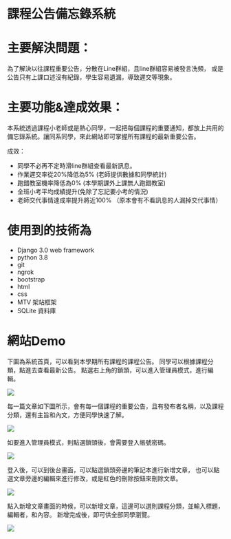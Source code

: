 # 課程公告備忘錄系統

# 主要解決問題： 
為了解決以往課程重要公告，分散在Line群組，且line群組容易被發言洗頻，
或是公告只有上課口述沒有紀錄，學生容易遺漏，導致遲交等現象。

# 主要功能&達成效果：
本系統透過課程小老師或是熱心同學，一起把每個課程的重要通知，都放上共用的備忘錄系統。讓同系同學，來此網站即可掌握所有課程的最新重要公告。

成效：
* 同學不必再不定時滑line群組查看最新訊息。 
* 作業遲交率從20%降低為5% (老師提供數據和同學統計)
* 跑錯教室機率降低為0% (本學期課外上課無人跑錯教室)
* 全班小考平均成績提升(免除了忘記要小考的情況)
* 老師交代事情達成率提升將近100% （原本會有不看訊息的人漏掉交代事情）



# 使用到的技術為 
* Django 3.0 web framework
* python 3.8 
* git 
* ngrok 
* bootstrap 
* html
* css 
* MTV 架站框架 
* SQLite 資料庫

# 網站Demo 
下圖為系統首頁，可以看到本學期所有課程的課程公告。 
同學可以根據課程分類，點進去查看最新公告。
點選右上角的鎖頭，可以進入管理員模式，進行編輯。

![](https://hackmd.io/_uploads/SJ8CRDHZa.png)

每一篇文章如下圖所示，會有每一個課程的重要公告，且有發布者名稱，以及課程分類，還有主旨和內文，方便同學快速了解。


![](https://hackmd.io/_uploads/SJCaJ_SW6.png)



如要進入管理員模式，則點選鎖頭後，會需要登入帳號密碼。

![](https://hackmd.io/_uploads/HkFUZrBWa.png)

登入後，可以到後台畫面，可以點選鎖頭旁邊的筆記本進行新增文章，
也可以點選文章旁邊的編輯來進行修改，或是紅色的刪除按鈕來刪除文章。


![](https://hackmd.io/_uploads/S1Gcy_B-T.png)




點入新增文章畫面的時候，可以新增文章，這邊可以選則課程分類，並輸入標題，編輯者，和內容。
新增完成後，即可供全部同學瀏覽。

![](https://hackmd.io/_uploads/ryaMFBBWa.png)


